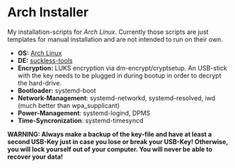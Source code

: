 # Arch Installer

My installation-scripts for *Arch Linux*.
Currently those scripts are just templates for manual installation and are not intended to run on their own.

- **OS:** [Arch Linux](https://www.archlinux.org/)
- **DE:** [suckless-tools](https://suckless.org/philosophy/)
- **Encryption:** LUKS encryption via dm-encrypt/cryptsetup.
An USB-stick with the key needs to be plugged in during bootup in order to decrypt the hard-drive.
- **Bootloader:** systemd-boot
- **Network-Management**: systemd-networkd, systemd-resolved, iwd (much better than wpa_supplicant)
- **Power-Management**: systemd-logind, DPMS
- **Time-Syncronization**: systemd-timesyncd

**WARNING: Always make a backup of the key-file and have at least a second USB-Key just in case you lose or break your USB-Key!
Otherwise, you will lock yourself out of your computer.
You will never be able to recover your data!**
